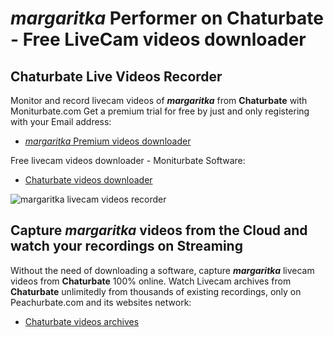 # _margaritka_ Performer on Chaturbate - Free LiveCam videos downloader

## Chaturbate Live Videos Recorder

Monitor and record livecam videos of **_margaritka_** from **Chaturbate** with Moniturbate.com
Get a premium trial for free by just and only registering with your Email address:
* [_margaritka_ Premium videos downloader](https://moniturbate.com/request-demo-licence-key.html)

Free livecam videos downloader - Moniturbate Software:
* [Chaturbate videos downloader](https://moniturbate.com/moniturbate-download-software.html)

![_margaritka_ livecam videos recorder](https://peachurnet.com/templates/moniturbate-software.png)


## Capture _margaritka_ videos from the Cloud and watch your recordings on Streaming

Without the need of downloading a software, capture **_margaritka_** livecam videos from **Chaturbate** 100% online.
Watch Livecam archives from **Chaturbate** unlimitedly from thousands of existing recordings, only on Peachurbate.com and its websites network:
* [Chaturbate videos archives](https://peachurnet.com/)